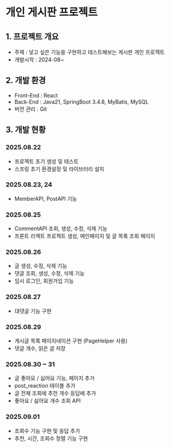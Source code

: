 # 개인 게시판 프로젝트
## 1. 프로젝트 개요
- 주제 : 넣고 싶은 기능을 구현하고 테스트해보는 게시판 개인 프로젝트
- 개발시작 : 2024-08~

## 2. 개발 환경
- Front-End : React
- Back-End : Java21, SpringBoot 3.4.8, MyBatis, MySQL
- 버전 관리 : Git

## 3. 개발 현황
### 2025.08.22
- 프로젝트 초기 생성 및 테스트
- 스프링 초기 환경설정 및 라이브러리 설치

### 2025.08.23, 24
- MemberAPI, PostAPI 기능 

### 2025.08.25
- CommentAPI 조회, 생성, 수정, 삭제 기능 
- 프론트 리액트 프로젝트 생성, 메인페이지 및 글 목록 조회 페이지 

### 2025.08.26
- 글 생성, 수정, 삭제 기능 
- 댓글 조회, 생성, 수정, 삭제 기능 
- 임시 로그인, 회원가입 기능

### 2025.08.27
- 대댓글 기능 구현

### 2025.08.29
- 게시글 목록 페이지네이션 구현 (PageHelper 사용)
- 댓글 개수, 읽은 글 저장

### 2025.08.30 ~ 31
- 글 좋아요 / 싫어요 기능, 페이지 추가
- post_reaction 테이블 추가
- 글 전체 조회에 추천 개수 응답에 추가
- 좋아요 / 싫어요 개수 조회 API


### 2025.09.01
- 조회수 기능 구현 및 응답 추가
- 추천, 시간, 조회수 정렬 기능 구현

